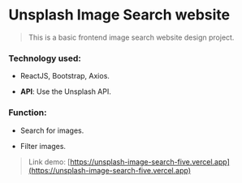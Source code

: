 # Unsplash Image Search website

> This is a basic frontend image search website design project.

### Technology used:

- ReactJS, Bootstrap, Axios.

- **API**: Use the Unsplash API.

### Function:

- Search for images.

- Filter images.

> Link demo: [https://unsplash-image-search-five.vercel.app](https://unsplash-image-search-five.vercel.app)
